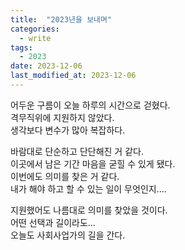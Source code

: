 ```yaml
---
title:  "2023년을 보내며" 
categories:
  - write
tags:
  - 2023
date: 2023-12-06
last_modified_at: 2023-12-06
---
```

어두운 구름이 오늘 하루의 시간으로 걷혔다.<br>격무직위에 지원하지 않았다.<br>생각보다 변수가 많아 복잡하다.


바람대로 단순하고 단단해진 거 같다. <br>이곳에서 남은 기간 마음을 굳힐 수 있게 됐다.<br>이번에도 의미를 찾은 거 같다.<br>내가 해야 하고 할 수 있는 일이 무엇인지….

지원했어도 나름대로 의미를 찾았을 것이다.<br>어떤 선택과 길이라도...<br>오늘도 사회사업가의 길을 간다.